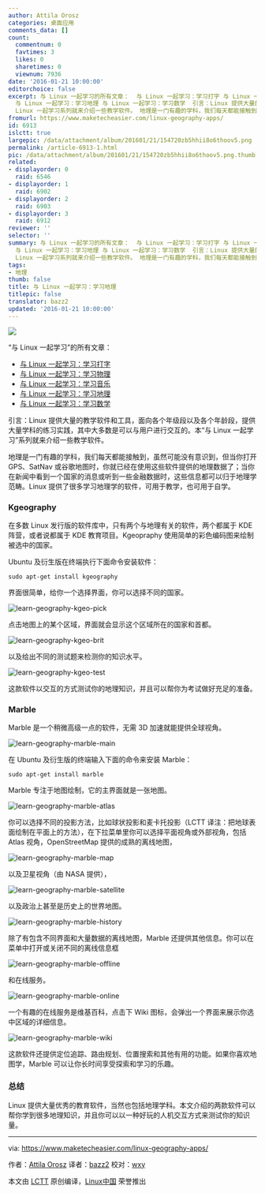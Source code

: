 ```yaml
---
author: Attila Orosz
categories: 桌面应用
comments_data: []
count:
  commentnum: 0
  favtimes: 3
  likes: 0
  sharetimes: 0
  viewnum: 7936
date: '2016-01-21 10:00:00'
editorchoice: false
excerpt: 与 Linux 一起学习的所有文章：  与 Linux 一起学习：学习打字 与 Linux 一起学习：学习物理 与 Linux 一起学习：学习音乐
  与 Linux 一起学习：学习地理 与 Linux 一起学习：学习数学  引言：Linux 提供大量的教学软件和工具，面向各个年级段以及各个年龄段，提供大量学科的练习实践，其中大多数是可以与用户进行交互的。本与
  Linux 一起学习系列就来介绍一些教学软件。 地理是一门有趣的学科，我们每天都能接触到，虽然可能没有意识到，但当你打开 GPS、SatNav 或谷歌地图时，你就已经在使用这些软件提供的地理数据了；当你在新闻中看到
fromurl: https://www.maketecheasier.com/linux-geography-apps/
id: 6913
islctt: true
largepic: /data/attachment/album/201601/21/154720zb5hhii8o6thoov5.png
permalink: /article-6913-1.html
pic: /data/attachment/album/201601/21/154720zb5hhii8o6thoov5.png.thumb.jpg
related:
- displayorder: 0
  raid: 6546
- displayorder: 1
  raid: 6902
- displayorder: 2
  raid: 6903
- displayorder: 3
  raid: 6912
reviewer: ''
selector: ''
summary: 与 Linux 一起学习的所有文章：  与 Linux 一起学习：学习打字 与 Linux 一起学习：学习物理 与 Linux 一起学习：学习音乐
  与 Linux 一起学习：学习地理 与 Linux 一起学习：学习数学  引言：Linux 提供大量的教学软件和工具，面向各个年级段以及各个年龄段，提供大量学科的练习实践，其中大多数是可以与用户进行交互的。本与
  Linux 一起学习系列就来介绍一些教学软件。 地理是一门有趣的学科，我们每天都能接触到，虽然可能没有意识到，但当你打开 GPS、SatNav 或谷歌地图时，你就已经在使用这些软件提供的地理数据了；当你在新闻中看到
tags:
- 地理
thumb: false
title: 与 Linux 一起学习：学习地理
titlepic: false
translator: bazz2
updated: '2016-01-21 10:00:00'
---
```


![](/data/attachment/album/201601/21/154720zb5hhii8o6thoov5.png)


“与 Linux 一起学习”的所有文章：


* [与 Linux 一起学习：学习打字](/article-6902-1.html)
* [与 Linux 一起学习：学习物理](/article-6903-1.html)
* [与 Linux 一起学习：学习音乐](/article-6912-1.html)
* [与 Linux 一起学习：学习地理](/article-6913-1.html)
* [与 Linux 一起学习：学习数学](/article-6546-1.html)


引言：Linux 提供大量的教学软件和工具，面向各个年级段以及各个年龄段，提供大量学科的练习实践，其中大多数是可以与用户进行交互的。本“与 Linux 一起学习”系列就来介绍一些教学软件。


地理是一门有趣的学科，我们每天都能接触到，虽然可能没有意识到，但当你打开 GPS、SatNav 或谷歌地图时，你就已经在使用这些软件提供的地理数据了；当你在新闻中看到一个国家的消息或听到一些金融数据时，这些信息都可以归于地理学范畴。Linux 提供了很多学习地理学的软件，可用于教学，也可用于自学。


### Kgeography


在多数 Linux 发行版的软件库中，只有两个与地理有关的软件，两个都属于 KDE 阵营，或者说都属于 KDE 教育项目。Kgeopraphy 使用简单的彩色编码图来绘制被选中的国家。


Ubuntu 及衍生版在终端执行下面命令安装软件：



```
sudo apt-get install kgeography

```

界面很简单，给你一个选择界面，你可以选择不同的国家。


![learn-geography-kgeo-pick](/data/attachment/album/201601/20/210112fwu8mtakgvzrcwdz.png)


点击地图上的某个区域，界面就会显示这个区域所在的国家和首都。


![learn-geography-kgeo-brit](/data/attachment/album/201601/20/210113awx9v89c7cz51wcs.png)


以及给出不同的测试题来检测你的知识水平。


![learn-geography-kgeo-test](/data/attachment/album/201601/20/210114b8oua8l917w1yacc.png)


这款软件以交互的方式测试你的地理知识，并且可以帮你为考试做好充足的准备。


### Marble


Marble 是一个稍微高级一点的软件，无需 3D 加速就能提供全球视角。


![learn-geography-marble-main](/data/attachment/album/201601/20/210118nd2dtiili88z8viq.png)


在 Ubuntu 及衍生版的终端输入下面的命令来安装 Marble：



```
sudo apt-get install marble

```

Marble 专注于地图绘制，它的主界面就是一张地图。


![learn-geography-marble-atlas](/data/attachment/album/201601/20/210122sioaethh14i01h1v.jpg)


你可以选择不同的投影方法，比如球状投影和麦卡托投影（LCTT 译注：把地球表面绘制在平面上的方法），在下拉菜单里你可以选择平面视角或外部视角，包括 Atlas 视角，OpenStreetMap 提供的成熟的离线地图，


![learn-geography-marble-map](/data/attachment/album/201601/20/210126fw5qmwwjn3yzw4mz.jpg)


以及卫星视角（由 NASA 提供），


![learn-geography-marble-satellite](/data/attachment/album/201601/20/210128xr5xoyxtj6u5lxxo.jpg)


以及政治上甚至是历史上的世界地图。


![learn-geography-marble-history](/data/attachment/album/201601/20/210132k990azw9zhqqqwfy.jpg)


除了有包含不同界面和大量数据的离线地图，Marble 还提供其他信息。你可以在菜单中打开或关闭不同的离线信息框


![learn-geography-marble-offline](/data/attachment/album/201601/20/210133vxgpgp4jilgns4iu.png)


和在线服务。


![learn-geography-marble-online](/data/attachment/album/201601/20/210135is78sy8z22222142.png)


一个有趣的在线服务是维基百科，点击下 Wiki 图标，会弹出一个界面来展示你选中区域的详细信息。


![learn-geography-marble-wiki](/data/attachment/album/201601/20/210139sfc99zkbp6a6ac6b.png)


这款软件还提供定位追踪、路由规划、位置搜索和其他有用的功能。如果你喜欢地图学，Marble 可以让你长时间享受探索和学习的乐趣。


### 总结


Linux 提供大量优秀的教育软件，当然也包括地理学科。本文介绍的两款软件可以帮你学到很多地理知识，并且你可以以一种好玩的人机交互方式来测试你的知识量。




---


via: <https://www.maketecheasier.com/linux-geography-apps/>


作者：[Attila Orosz](https://www.maketecheasier.com/author/attilaorosz/) 译者：[bazz2](https://github.com/bazz2) 校对：[wxy](https://github.com/wxy)


本文由 [LCTT](https://github.com/LCTT/TranslateProject) 原创编译，[Linux中国](https://linux.cn/) 荣誉推出